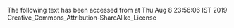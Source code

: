 The following text has been accessed from at Thu Aug 8 23:56:06 IST 2019
Creative_Commons_Attribution-ShareAlike_License
